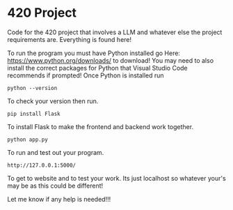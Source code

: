 # 420 Project
Code for the 420 project that involves a LLM and whatever else the project requirements are.
Everything is found here!


To run the program you must have Python installed go Here: https://www.python.org/downloads/ to download!
You may need to also install the correct packages for Python that Visual Studio Code recommends if prompted!
Once Python is installed run 

```
python --version
```
To check your version then run.

```
pip install Flask
```
To install Flask to make the frontend and backend work together.

```
python app.py
```
To run and test out your program.

```
http://127.0.0.1:5000/
```
To get to website and to test your work. Its just localhost so whatever your's may be as this could be different!

Let me know if any help is needed!!!
